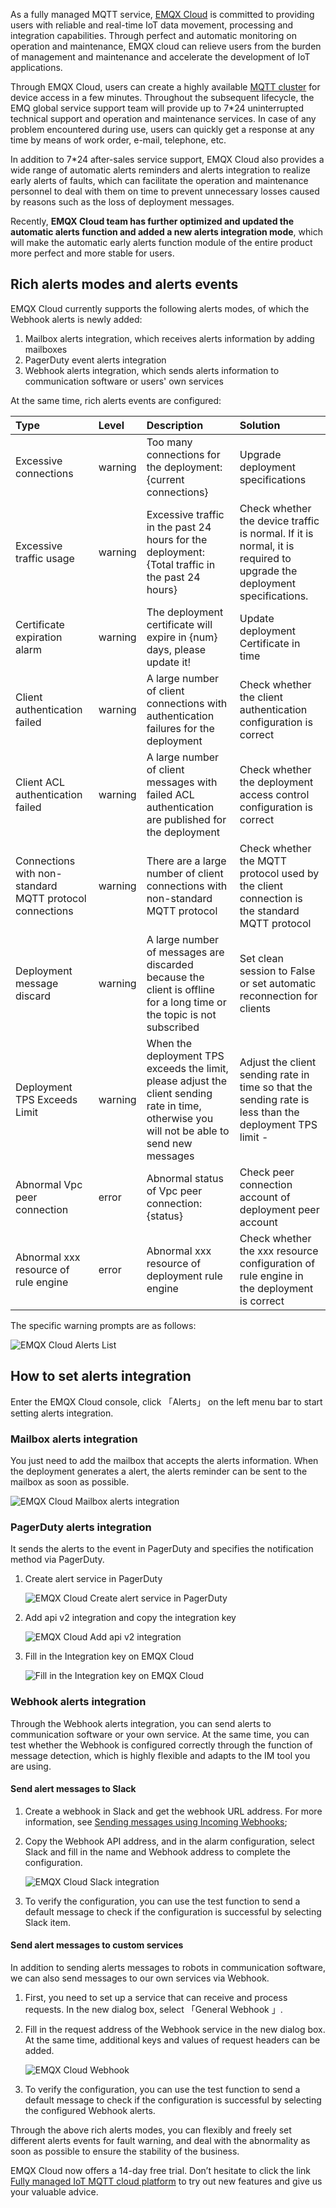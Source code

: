 As a fully managed MQTT service, [EMQX Cloud](https://www.emqx.com/en/cloud) is committed to providing users with reliable and real-time IoT data movement, processing and integration capabilities. Through perfect and automatic monitoring on operation and maintenance, EMQX cloud can relieve users from the burden of management and maintenance and accelerate the development of IoT applications.

Through EMQX Cloud, users can create a highly available [MQTT cluster](https://www.emqx.com/en/blog/tag/mqtt-broker-clustering) for device access in a few minutes. Throughout the subsequent lifecycle, the EMQ global service support team will provide up to 7*24 uninterrupted technical support and operation and maintenance services. In case of any problem encountered during use, users can quickly get a response at any time by means of work order, e-mail, telephone, etc.

In addition to 7*24 after-sales service support, EMQX Cloud also provides a wide range of automatic alerts reminders and alerts integration to realize early alerts of faults, which can facilitate the operation and maintenance personnel to deal with them on time to prevent unnecessary losses caused by reasons such as the loss of deployment messages.

Recently, **EMQX Cloud team has further optimized and updated the automatic alerts function and added a new alerts integration mode**, which will make the automatic early alerts function module of the entire product more perfect and more stable for users.

## Rich alerts modes and alerts events

EMQX Cloud currently supports the following alerts modes, of which the Webhook alerts is newly added:

1. Mailbox alerts integration, which receives alerts information by adding mailboxes
2. PagerDuty event alerts integration
3. Webhook alerts integration, which sends alerts information to communication software or users' own services

At the same time, rich alerts events are configured:

| **Type**                                                | **Level** | Description                                                  | Solution                                                     |
| :------------------------------------------------------ | :-------- | :----------------------------------------------------------- | :----------------------------------------------------------- |
| Excessive connections                                   | warning   | Too many connections for the deployment: {current connections} | Upgrade deployment specifications                            |
| Excessive traffic usage                                 | warning   | Excessive traffic in the past 24 hours for the deployment: {Total traffic in the past 24 hours} | Check whether the device traffic is normal. If it is normal, it is required to upgrade the deployment specifications. |
| Certificate expiration alarm                            | warning   | The deployment certificate will expire in {num} days, please update it! | Update deployment Certificate in time                        |
| Client authentication failed                            | warning   | A large number of client connections with authentication failures for the deployment | Check whether the client authentication configuration is correct |
| Client ACL authentication failed                        | warning   | A large number of client messages with failed ACL authentication are published for the deployment | Check whether the deployment access control configuration is correct |
| Connections with non-standard MQTT protocol connections | warning   | There are a large number of client connections with non-standard MQTT protocol | Check whether the MQTT protocol used by the client connection is the standard MQTT protocol |
| Deployment message discard                              | warning   | A large number of messages are discarded because the client is offline for a long time or the topic is not subscribed | Set clean session to False or set automatic reconnection for clients |
| Deployment TPS Exceeds Limit                            | warning   | When the deployment TPS exceeds the limit, please adjust the client sending rate in time, otherwise you will not be able to send new messages | Adjust the client sending rate in time so that the sending rate is less than the deployment TPS limit - |
| Abnormal Vpc peer connection                            | error     | Abnormal status of Vpc peer connection: {status}             | Check peer connection account of deployment peer account     |
| Abnormal xxx resource of rule engine                    | error     | Abnormal xxx resource of deployment rule engine              | Check whether the xxx resource configuration of rule engine in the deployment is correct |

The specific warning prompts are as follows:

![EMQX Cloud Alerts List](https://static.emqx.net/images/cde3aef6b6dbaa68a934ebd99b829b42.png)

## How to set alerts integration

Enter the EMQX Cloud console, click 「Alerts」 on the left menu bar to start setting alerts integration.

### Mailbox alerts integration

You just need to add the mailbox that accepts the alerts information. When the deployment generates a alert, the alerts reminder can be sent to the mailbox as soon as possible.

![EMQX Cloud Mailbox alerts integration](https://static.emqx.net/images/2ddd29ab2c46e3834e9a1efd969cae9a.png)
 

### PagerDuty alerts integration

It sends the alerts to the event in PagerDuty and specifies the notification method via PagerDuty.

1. Create alert service in PagerDuty

	![EMQX Cloud Create alert service in PagerDuty](https://static.emqx.net/images/2f482f2c10d01eb9a93127b319827d5d.png)
 
2. Add api v2 integration and copy the integration key

	![EMQX Cloud Add api v2 integration](https://static.emqx.net/images/6e24f9335779f40d3dff46921c81ced1.png)
 
3. Fill in the Integration key on EMQX Cloud

	![Fill in the Integration key on EMQX Cloud](https://static.emqx.net/images/266896882af3819bcfef98629272f264.png)

### Webhook alerts integration

Through the Webhook alerts integration, you can send alerts to communication software or your own service. At the same time, you can test whether the Webhook is configured correctly through the function of message detection, which is highly flexible and adapts to the IM tool you are using.

#### Send alert messages to Slack

1. Create a webhook in Slack and get the webhook URL address. For more information, see [Sending messages using Incoming Webhooks](https://api.slack.com/messaging/webhooks?spm=a2c4g.11186623.0.0.2fa63db5J0PRQp);

2. Copy the Webhook API address, and in the alarm configuration, select Slack and fill in the name and Webhook address to complete the configuration.

	![EMQX Cloud Slack integration](https://static.emqx.net/images/3fb039362fc3ee7d2f3774dc8e85be46.png)
    
3. To verify the configuration, you can use the test function to send a default message to check if the configuration is successful by selecting Slack item.

#### Send alert messages to custom services

In addition to sending alerts messages to robots in communication software, we can also send messages to our own services via Webhook.

1. First, you need to set up a service that can receive and process requests. In the new dialog box, select 「General Webhook 」.

2. Fill in the request address of the Webhook service in the new dialog box. At the same time, additional keys and values of request headers can be added.

	![EMQX Cloud Webhook](https://static.emqx.net/images/1d8a406423f407a00e3aed3faf4ec135.png)  

3. To verify the configuration, you can use the test function to send a default message to check if the configuration is successful by selecting the configured Webhook alerts.

 
Through the above rich alerts modes, you can flexibly and freely set different alerts events for fault warning, and deal with the abnormality as soon as possible to ensure the stability of the business.

EMQX Cloud now offers a 14-day free trial. Don’t hesitate to click the link [Fully managed IoT MQTT cloud platform](https://www.emqx.com/en/cloud) to try out new features and give us your valuable advice.
